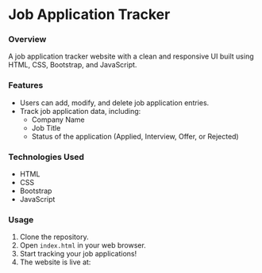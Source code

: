 # Job Application Tracker

### Overview
A job application tracker website with a clean and responsive UI built using HTML, CSS, Bootstrap, and JavaScript.

### Features
- Users can add, modify, and delete job application entries.
- Track job application data, including:
  - Company Name
  - Job Title
  - Status of the application (Applied, Interview, Offer, or Rejected)

### Technologies Used
- HTML
- CSS
- Bootstrap
- JavaScript

### Usage
1. Clone the repository.
2. Open `index.html` in your web browser.
3. Start tracking your job applications!
4. The website is live at: 
